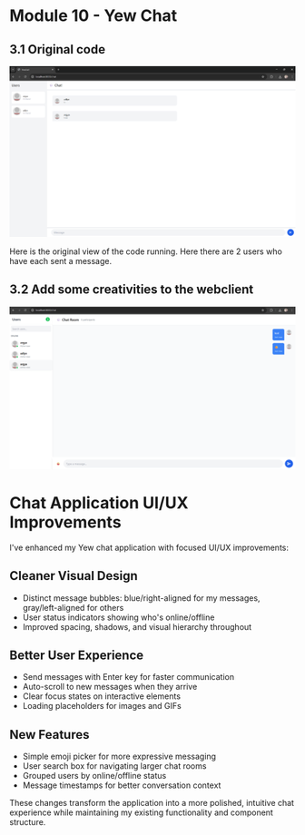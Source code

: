 # Module 10 - Yew Chat

## 3.1 Original code
![Running the program with 3 users from original code](./initial_code.png)

Here is the original view of the code running. Here there are 2 users who have each sent a message.

## 3.2 Add some creativities to the webclient
![creativity](./creativity.png)

# Chat Application UI/UX Improvements

I've enhanced my Yew chat application with focused UI/UX improvements:

## Cleaner Visual Design
- Distinct message bubbles: blue/right-aligned for my messages, gray/left-aligned for others
- User status indicators showing who's online/offline
- Improved spacing, shadows, and visual hierarchy throughout

## Better User Experience
- Send messages with Enter key for faster communication
- Auto-scroll to new messages when they arrive
- Clear focus states on interactive elements
- Loading placeholders for images and GIFs

## New Features
- Simple emoji picker for more expressive messaging
- User search box for navigating larger chat rooms
- Grouped users by online/offline status
- Message timestamps for better conversation context

These changes transform the application into a more polished, intuitive chat experience while maintaining my existing functionality and component structure.